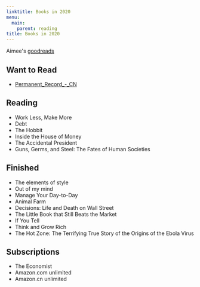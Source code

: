 ```yaml
---
linktitle: Books in 2020
menu:
  main:
    parent: reading
title: Books in 2020
---
```


Aimee's [goodreads](https://www.goodreads.com/user/show/90889710-aimee-zhu)

## Want to Read

- [Permanent_Record_-_CN](https://a.temporaryrecord.com/Permanent_Record_-_CN_edition_with_underlined_redactions.pdf)

## Reading

- Work Less, Make More
- Debt
- The Hobbit
- Inside the House of Money 
- The Accidental President
- Guns, Germs, and Steel: The Fates of Human Societies

## Finished

- The elements of style
- Out of my mind
- Manage Your Day-to-Day
- Animal Farm
- Decisions: Life and Death on Wall Street
- The Little Book that Still Beats the Market
- If You Tell
- Think and Grow Rich
- The Hot Zone: The Terrifying True Story of the Origins of the Ebola Virus


## Subscriptions

- The Economist
- Amazon.com unlimited
- Amazon.cn unlimited 
